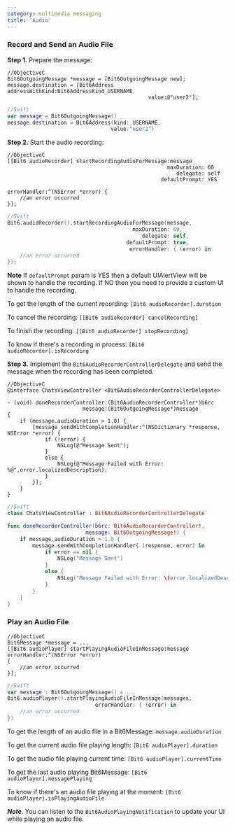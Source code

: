 ```yaml
---
category: multimedia messaging
title: 'Audio'
---
```


### Record and Send an Audio File

__Step 1.__ Prepare the message: 

```objc
//ObjectiveC
Bit6OutgoingMessage *message = [Bit6OutgoingMessage new];
message.destination = [Bit6Address addressWithKind:Bit6AddressKind_USERNAME 
                                             value:@"user2"];
```
```swift
//Swift
var message = Bit6OutgoingMessage()
message.destination = Bit6Address(kind:.USERNAME, 
                                 value:"user2")
```

__Step 2.__ Start the audio recording:

```objc
//ObjectiveC
[[Bit6 audioRecorder] startRecordingAudioForMessage:message 
                                                   maxDuration: 60 
                                                      delegate: self 
                                                 defaultPrompt: YES
                                                  errorHandler:^(NSError *error) {
    //an error occurred
}];
```
```swift
//Swift
Bit6.audioRecorder().startRecordingAudioForMessage(message, 
										maxDuration: 60, 
                                           delegate: self, 
                                      defaultPrompt: true, 
                                       errorHandler: { (error) in
    //an error occurred
});
```

__Note__ If `defaultPrompt` param is YES then a default UIAlertView will be shown to handle the recording. If NO then you need to provide a custom UI to handle the recording.

To get the length of the current recording: `[Bit6 audioRecorder].duration`

To cancel the recording: `[[Bit6 audioRecorder] cancelRecording]`

To finish the recording: `[[Bit6 audioRecorder] stopRecording]`

To know if there's a recording in process: `[Bit6 audioRecorder].isRecording`

__Step 3.__ Implement the `Bit6AudioRecorderControllerDelegate` and send the message when the recording has been completed.


```objc
//ObjectiveC
@interface ChatsViewController <Bit6AudioRecorderControllerDelegate>

- (void) doneRecorderController:(Bit6AudioRecorderController*)b6rc 
                        message:(Bit6OutgoingMessage*)message
{
    if (message.audioDuration > 1.0) {
        [message sendWithCompletionHandler:^(NSDictionary *response, NSError *error) {
            if (!error) {
                NSLog(@"Message Sent");
            }
            else {
                NSLog(@"Message Failed with Error: %@",error.localizedDescription);
            }
        }];
	}
}
```

```swift
//Swift
class ChatsViewController : Bit6AudioRecorderControllerDelegate

func doneRecorderController(b6rc: Bit6AudioRecorderController!, 
						 message: Bit6OutgoingMessage!) {
	if message.audioDuration > 1.0 {
        message.sendWithCompletionHandler{ (response, error) in
            if error == nil {
                NSLog("Message Sent")
            }
            else {
                NSLog("Message Failed with Error: \(error.localizedDescription)")
            }
        }
    }
}
```

### Play an Audio File

```objc
//ObjectiveC
Bit6Message *message = ...
[[Bit6 audioPlayer] startPlayingAudioFileInMessage:message errorHandler:^(NSError *error) 
{
    //an error occurred
}];
```
```swift
//Swift
var message : Bit6OutgoingMessage() = ...
Bit6.audioPlayer().startPlayingAudioFileInMessage(messages,
							errorHandler: { (error) in
    //an error occurred
})
```

To get the length of an audio file in a Bit6Message: `message.audioDuration`

To get the current audio file playing length: `[Bit6 audioPlayer].duration`

To get the audio file playing current time: `[Bit6 audioPlayer].currentTime`

To get the last audio playing Bit6Message: `[Bit6 audioPlayer].messagePlaying`

To know if there's an audio file playing at the moment: `[Bit6 audioPlayer].isPlayingAudioFile`

___Note___. You can listen to the `Bit6AudioPlayingNotification` to update your UI while playing an audio file. 
